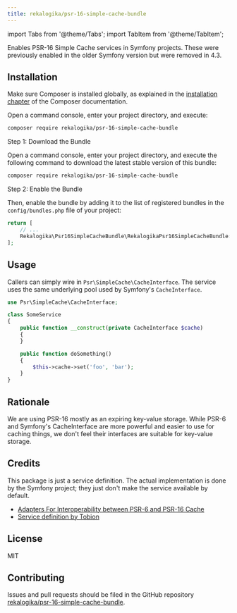 ```yaml
---
title: rekalogika/psr-16-simple-cache-bundle
---
```


import Tabs from '@theme/Tabs';
import TabItem from '@theme/TabItem';

Enables PSR-16 Simple Cache services in Symfony projects. These were previously
enabled in the older Symfony version but were removed in 4.3.

## Installation

Make sure Composer is installed globally, as explained in the
[installation chapter](https://getcomposer.org/doc/00-intro.md)
of the Composer documentation.

<Tabs>
<TabItem value="flex" label="With Symfony Flex">

Open a command console, enter your project directory, and execute:

```bash
composer require rekalogika/psr-16-simple-cache-bundle
```
</TabItem>

<TabItem value="noflex" label="Without Symfony Flex">

Step 1: Download the Bundle

Open a command console, enter your project directory, and execute the
following command to download the latest stable version of this bundle:

```bash
composer require rekalogika/psr-16-simple-cache-bundle
```

Step 2: Enable the Bundle

Then, enable the bundle by adding it to the list of registered bundles
in the `config/bundles.php` file of your project:

```php title=config/bundles.php
return [
    // ...
    Rekalogika\Psr16SimpleCacheBundle\RekalogikaPsr16SimpleCacheBundle::class => ['all' => true],
];
```
</TabItem>
</Tabs>

## Usage

Callers can simply wire in `Psr\SimpleCache\CacheInterface`. The service uses
the same underlying pool used by Symfony's `CacheInterface`.

```php
use Psr\SimpleCache\CacheInterface;

class SomeService
{
    public function __construct(private CacheInterface $cache)
    {
    }

    public function doSomething()
    {
        $this->cache->set('foo', 'bar');
    }
}
```

## Rationale

We are using PSR-16 mostly as an expiring key-value storage. While PSR-6 and
Symfony's CacheInterface are more powerful and easier to use for caching things,
we don't feel their interfaces are suitable for key-value storage.

## Credits

This package is just a service definition. The actual implementation is done by
the Symfony project; they just don't make the service available by default.

* [Adapters For Interoperability between PSR-6 and PSR-16 Cache](https://symfony.com/doc/current/components/cache/psr6_psr16_adapters.html)
* [Service definition by Tobion](https://github.com/symfony/symfony/issues/28918#issuecomment-433489302)

## License

MIT

## Contributing

Issues and pull requests should be filed in the GitHub repository
[rekalogika/psr-16-simple-cache-bundle](https://github.com/rekalogika/psr-16-simple-cache-bundle).